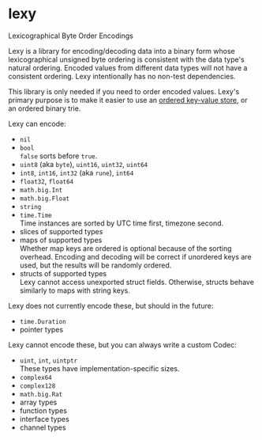 # lexy

Lexicographical Byte Order Encodings

Lexy is a library for encoding/decoding data into a binary form whose
lexicographical unsigned byte ordering is consistent with the data type's natural ordering.
Encoded values from different data types will not have a consistent ordering.
Lexy intentionally has no non-test dependencies.

This library is only needed if you need to order encoded values.
Lexy's primary purpose is to make it easier to use an
[ordered key-value store](https://en.wikipedia.org/wiki/Ordered_Key-Value_Store),
or an ordered binary trie.

Lexy can encode:

* `nil`
* `bool`  
  `false` sorts before `true`.
* `uint8` (aka `byte`), `uint16`, `uint32`, `uint64`
* `int8`, `int16`, `int32` (aka `rune`), `int64`
* `float32`, `float64`
* `math.big.Int`
* `math.big.Float`
* `string`
* `time.Time`  
  Time instances are sorted by UTC time first, timezone second.
* slices of supported types
* maps of supported types  
  Whether map keys are ordered is optional because of the sorting overhead.
  Encoding and decoding will be correct if unordered keys are used,
  but the results will be randomly ordered.
* structs of supported types  
  Lexy cannot access unexported struct fields.
  Otherwise, structs behave similarly to maps with string keys.

Lexy does not currently encode these, but should in the future:

* `time.Duration`
* pointer types

Lexy cannot encode these, but you can always write a custom Codec:

* `uint`, `int`, `uintptr`  
  These types have implementation-specific sizes.
* `complex64`
* `complex128`
* `math.big.Rat`
* array types
* function types
* interface types
* channel types

